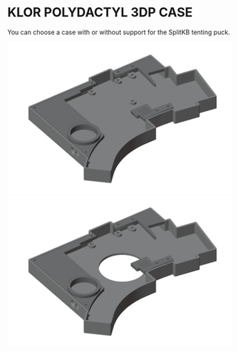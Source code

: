 # KLOR POLYDACTYL 3DP CASE

You can choose a case with or without support for the SplitKB tenting puck.

![polydactyl](/case/docs/images/polydactyl_3dp.png)
![polydactyl puck](/case/docs/images/polydactyl_3dp_puck.png)
